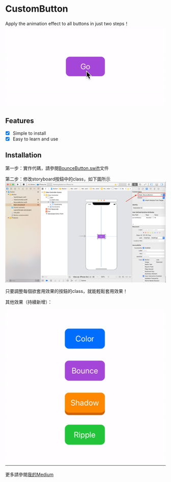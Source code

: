 CustomButton
====
Apply the animation effect to all buttons in just two steps！
![](https://github.com/YICHINGOFFICIAL/CustomButton/blob/master/ReadMeMaterial/buttonGIF.gif)

Features
---
- [x] Simple to install
- [x] Easy to learn and use

Installation
---



第一步：實作代碼，請參閱[BounceButton.swift](https://github.com/YICHINGOFFICIAL/CustomButton/blob/master/CustomButton/Button/BounceButton.swift)文件

第二步：修改storyboard按鈕中的class，如下圖所示
![](https://github.com/YICHINGOFFICIAL/CustomButton/blob/master/ReadMeMaterial/Screenshot.png)

只要調整每個欲套用效果的按鈕的class，就能輕鬆套用效果！

其他效果（持續新增）：

![](https://github.com/YICHINGOFFICIAL/CustomButton/blob/master/ReadMeMaterial/ButtonsPreview.gif)

更多請參閱[我的Medium](https://medium.com/@YiChing/套用按鈕響應效果至所有viewcontroller-b78d1eb88eb9)

